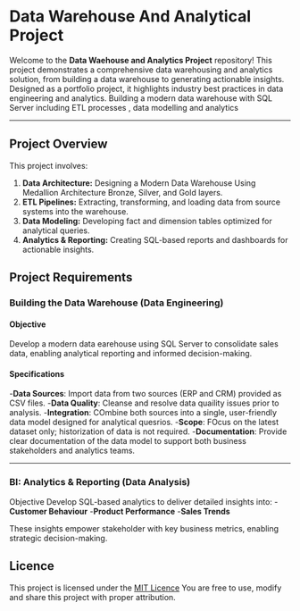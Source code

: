 # Data Warehouse And Analytical Project 

Welcome to the **Data Waehouse and Analytics Project** repository! 
This project demonstrates a comprehensive data warehousing and analytics solution, from building a data warehouse to generating actionable insights.
Designed as a portfolio project, it highlights industry best practices in data engineering and analytics. Building a modern data warehouse with SQL 
Server including ETL processes , data modelling and analytics

---

## Project Overview
This project involves:

1. **Data Architecture:** Designing a Modern Data Warehouse Using Medallion Architecture Bronze, Silver, and Gold layers.
2. **ETL Pipelines:** Extracting, transforming, and loading data from source systems into the warehouse.
3. **Data Modeling:** Developing fact and dimension tables optimized for analytical queries.
4. **Analytics & Reporting:** Creating SQL-based reports and dashboards for actionable insights.


## Project Requirements

### Building the Data Warehouse (Data Engineering)

#### Objective 
Develop a modern data earehouse using SQL Server to consolidate sales data, enabling analytical reporting and informed decision-making.

#### Specifications

-**Data Sources**: Import data from two sources (ERP and CRM) provided as CSV files.
-**Data Quality**: Cleanse and resolve data quaility issues prior to analysis.
-**Integration**: COmbine both sources into a single, user-friendly data model designed for analytical quesrios.
-**Scope**: FOcus on the latest dataset only; historization of data is not required.
-**Documentation**: Provide clear documentation of the data model to support both business stakeholders and analytics teams.

---

### BI: Analytics & Reporting (Data Analysis)

Objective
Develop SQL-based analytics to deliver detailed insights into:
-**Customer Behaviour**
-**Product Performance**
-**Sales Trends** 

These insights empower stakeholder with key business metrics, enabling strategic decision-making. 


##  Licence 

This project is licensed under the [MIT Licence](LICENCE) You are free to use, modify and share this project with proper attribution.

